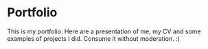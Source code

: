 # Portfolio
This is my portfolio. Here are a presentation of me, my CV and some examples of projects I did.
Consume it without moderation. :)
